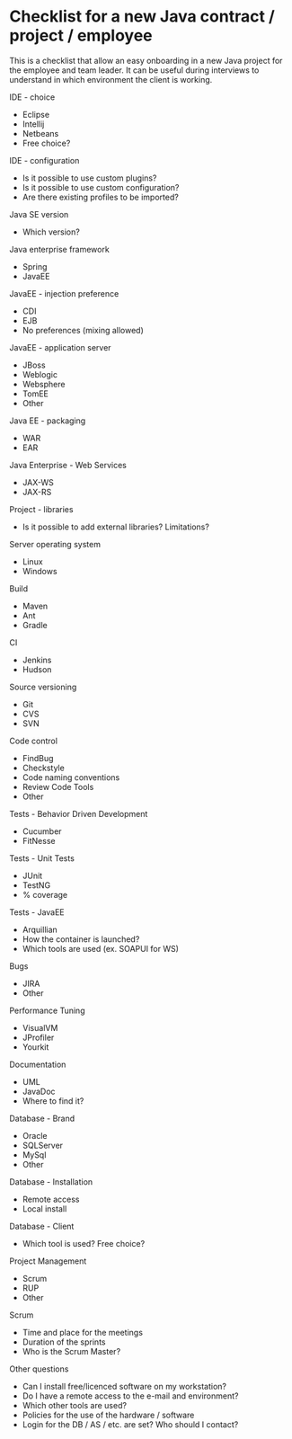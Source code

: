 # Checklist for a new Java contract / project / employee
This is a checklist that allow an easy onboarding in a new Java project for the employee and team leader.
It can be useful during interviews to understand in which environment the client is working.

IDE - choice
- Eclipse
- Intellij
- Netbeans
- Free choice?

IDE - configuration
- Is it possible to use custom plugins?
- Is it possible to use custom configuration?
- Are there existing profiles to be imported?

Java SE version
- Which version?

Java enterprise framework
- Spring
- JavaEE

JavaEE - injection preference
- CDI
- EJB
- No preferences (mixing allowed)

JavaEE - application server
- JBoss
- Weblogic
- Websphere
- TomEE
- Other

Java EE - packaging
- WAR
- EAR

Java Enterprise - Web Services
- JAX-WS
- JAX-RS

Project - libraries
- Is it possible to add external libraries? Limitations?

Server operating system
- Linux
- Windows

Build
- Maven
- Ant
- Gradle

CI
- Jenkins
- Hudson

Source versioning
- Git
- CVS
- SVN

Code control
- FindBug
- Checkstyle
- Code naming conventions
- Review Code Tools
- Other

Tests - Behavior Driven Development
- Cucumber
- FitNesse

Tests - Unit Tests
- JUnit
- TestNG
- % coverage

Tests - JavaEE
- Arquillian
- How the container is launched?
- Which tools are used (ex. SOAPUI for WS)

Bugs
- JIRA
- Other

Performance Tuning
- VisualVM
- JProfiler
- Yourkit

Documentation
- UML
- JavaDoc
- Where to find it?

Database - Brand
- Oracle
- SQLServer
- MySql
- Other

Database - Installation
- Remote access
- Local install

Database - Client
- Which tool is used? Free choice?

Project Management
- Scrum
- RUP
- Other

Scrum
- Time and place for the meetings
- Duration of the sprints
- Who is the Scrum Master?

Other questions
- Can I install free/licenced software on my workstation?
- Do I have a remote access to the e-mail and environment?
- Which other tools are used?
- Policies for the use of the hardware / software
- Login for the DB / AS / etc. are set? Who should I contact?

